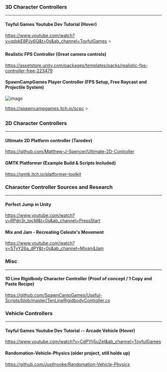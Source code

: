 ### 3D Character Controllers
---
#### Toyful Games Youtube Dev Tutorial (Hover)
https://www.youtube.com/watch?v=qdskE8PJy6Q&t=0s&ab_channel=ToyfulGames :star:

#### Realistic FPS Controller (Great camera controls)
https://assetstore.unity.com/packages/templates/packs/realistic-fps-controller-free-223479

#### SpawnCampGames Player Controller (FPS Setup, Free Raycast and Projectile System)
![image](https://user-images.githubusercontent.com/60554748/235263382-a9a58a1b-e5a0-4caf-8523-61db49ea2fa1.png)

https://spawncampgames.itch.io/scpc :star:

### 2D Character Controllers
---
#### Ultimate 2D Platform controller (Tarodev)
https://github.com/Matthew-J-Spencer/Ultimate-2D-Controller

#### GMTK Platformer (Example Build & Scripts Included)
https://gmtk.itch.io/platformer-toolkit

### Character Controller Sources and Research
---
#### Perfect Jump in Unity
https://www.youtube.com/watch?v=RPdn3r_tqcM&t=0s&ab_channel=PressStart

#### Mix and Jam - Recreating Celeste's Movement
https://www.youtube.com/watch?v=STyY26a_dPY&t=0s&ab_channel=MixandJam

### Misc
---
#### 10 Line Rigidbody Character Controller (Proof of concept / 1 Copy and Paste Recipe)
https://github.com/SpawnCampGames/Useful-Scripts/blob/master/TenLineRigidbodyController.cs

### Vehicle Controllers
---
#### Toyful Games Youtube Dev Tutorial -- Arcade Vehicle (Hover)
https://www.youtube.com/watch?v=CdPYlj5uZeI&ab_channel=ToyfulGames

#### Randomation-Vehicle-Physics (older project, still holds up)
https://github.com/JustInvoke/Randomation-Vehicle-Physics
